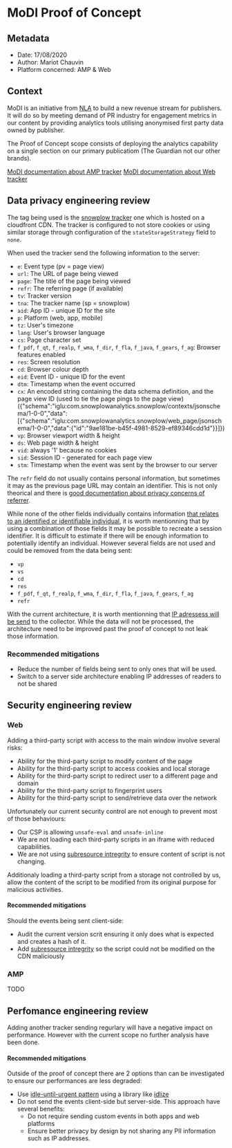 # MoDI Proof of Concept

## Metadata
* Date: 17/08/2020
* Author: Mariot Chauvin
* Platform concerned: AMP & Web  

## Context

MoDI is an initiative from [NLA](https://www.nlamediaaccess.com/) to build a new revenue stream for publishers. It will do so by meeting demand of PR industry for engagement metrics in our content by providing analytics tools utilising anonymised first party data owned by publisher.

The Proof of Concept scope consists of deploying the analytics capability on a single section on our primary publicatiom (The Guardian not our other brands).

[MoDI documentation about AMP tracker](https://docs.projectmodi.com/articles/how-to-install-the-amp-tracker/)
[MoDI documentation about Web tracker](https://docs.projectmodi.com/articles/how-to-install-the-javascript-tracker/)

 ## Data privacy engineering review

The tag being used is the [snowplow tracker](https://github.com/snowplow/snowplow-javascript-tracker) one which is hosted on a cloudfront CDN.
The tracker is configured to not store cookies or using similar storage through configuration of the `stateStorageStrategy` field to `none`.    

When used the tracker send the following information to the server:

- `e`: Event type (pv = page view)
- `url`: The URL of page being viewed
- `page`: The title of the page being viewed
- `refr`: The referring page (if available) 
- `tv`: Tracker version
- `tna`: The tracker name (sp = snowplow)
- `aid`: App ID - unique ID for the site
- `p`: Platform (web, app, mobile)
- `tz`: User's timezone
- `lang`: User's browser language
- `cs`: Page character set
- `f_pdf`, `f_qt`, `f_realp`, `f_wma`, `f_dir`, `f_fla`, `f_java`, `f_gears`, `f_ag`: Browser features enabled 
- `res`: Screen resolution
- `cd`: Browser colour depth
- `eid`: Event ID - unique ID for the event
- `dtm`: Timestamp when the event occurred
- `cx`: An encoded string containing the data schema definition, and the page view ID (used to tie the page pings to the page view)
({"schema":"iglu:com.snowplowanalytics.snowplow/contexts/jsonschema/1-0-0","data":[{"schema":"iglu:com.snowplowanalytics.snowplow/web_page/jsonschema/1-0-0","data":{"id":"9ae181be-b45f-4981-8529-ef89346cdd1d"}}]}) 
- `vp`: Browser viewport width & height
- `ds`: Web page width & height
- `vid`: always '1' because no cookies
- `sid`: Session ID - generated for each page view
- `stm`: Timestamp when the event was sent by the browser to our server

The `refr` field do not usually contains personal information, but sometimes it may as the previous page URL may contain an identifier. This is not only theorical and there is [good documentation about privacy concerns of referrer](https://developer.mozilla.org/en-US/docs/Web/Security/Referer_header:_privacy_and_security_concerns).   

While none of the other fields individually contains information [that relates to an identified or identifiable individual](https://ico.org.uk/for-organisations/guide-to-data-protection/guide-to-the-general-data-protection-regulation-gdpr/key-definitions/what-is-personal-data/), it is worth mentionning that by using a combination of those fields it may be possible to recreate a session identifier. It is difficult to estimate if there will be enough information to potentially identify an individual. However several fields are not used and could be removed from the data being sent:
 - `vp`
 - `vs`
 - `cd`
 - `res`
 - `f_pdf`, `f_qt`, `f_realp`, `f_wma`, `f_dir`, `f_fla`, `f_java`, `f_gears`, `f_ag`
 - `refr`


With the current architecture, it is worth mentionning that [IP adressess will be send](https://discourse.snowplowanalytics.com/t/running-snowplow-in-minimal-mode-for-gdpr/2391) to the collector. While the data will not be processed, the architecture need to be improved past the proof of concept to not leak those information.  

### Recommended mitigations

* Reduce the number of fields being sent to only ones that will be used.
* Switch to a server side architecture enabling IP addresses of readers to not be shared 


## Security engineering review

### Web

 Adding a third-party script with access to the main window involve several risks:
  * Ability for the third-party script to modify content of the page 
  * Ability for the third-party script to access cookies and local storage
  * Ability for the third-party script to redirect user to a different page and domain
  * Ability for the third-party script to fingerprint users
  * Ability for the third-party script to send/retrieve data over the network

Unfortunately our current security control are not enough to prevent most of those behaviours:
 * Our CSP is allowing `unsafe-eval` and `unsafe-inline`
 * We are not loading each third-party scripts in an iframe with reduced capabilities.
 * We are not using [subresource intregrity](https://developer.mozilla.org/en-US/docs/Web/Security/Subresource_Integrity) to ensure content of script is not changing. 

Additionaly loading a third-party script from a storage not controlled by us, allow the content of the script to be modified from its original purpose for malicious activities.

 #### Recommended mitigations

Should the events being sent client-side:
 * Audit the current version scrit ensuring it only does what is expected and creates a hash of it.
 * Add [subresource intregrity](https://developer.mozilla.org/en-US/docs/Web/Security/Subresource_Integrity) so the script could not be modified on the CDN maliciously


### AMP

TODO

## Perfomance engineering review

Adding another tracker sending regurlary will have a negative impact on performance. 
However with the current scope no further analysis have been done.


#### Recommended mitigations

Outside of the proof of concept there are 2 options than can be investigated to ensure our performances are less degraded:
 * Use [idle-until-urgent pattern](https://philipwalton.com/articles/idle-until-urgent/) using a library like [idlize](https://github.com/GoogleChromeLabs/idlize)
 * Do not send the events client-side but server-side. This approach have several benefits:
    - Do not require sending custom events in both apps and web platforms
    - Ensure better privacy by design by not sharing any PII information such as IP addresses. 

